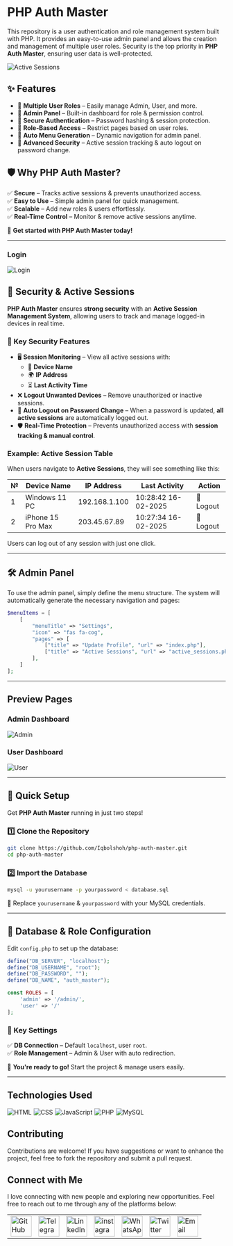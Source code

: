 # PHP Auth Master  

This repository is a user authentication and role management system built with PHP. It provides an easy-to-use admin panel and allows the creation and management of multiple user roles. Security is the top priority in **PHP Auth Master**, ensuring user data is well-protected.  

![Active Sessions](src/images/active_sessions.png)

## ✨ Features  

- 🔹 **Multiple User Roles** – Easily manage Admin, User, and more.  
- 🔹 **Admin Panel** – Built-in dashboard for role & permission control.  
- 🔹 **Secure Authentication** – Password hashing & session protection.  
- 🔹 **Role-Based Access** – Restrict pages based on user roles.  
- 🔹 **Auto Menu Generation** – Dynamic navigation for admin panel.  
- 🔹 **Advanced Security** – Active session tracking & auto logout on password change.  

## 🛡 Why PHP Auth Master?  

✅ **Secure** – Tracks active sessions & prevents unauthorized access.  
✅ **Easy to Use** – Simple admin panel for quick management.  
✅ **Scalable** – Add new roles & users effortlessly.  
✅ **Real-Time Control** – Monitor & remove active sessions anytime.  

🚀 **Get started with PHP Auth Master today!**

---

### Login 
![Login](src/images/login.png) 

## 🔐 Security & Active Sessions  

**PHP Auth Master** ensures **strong security** with an **Active Session Management System**, allowing users to track and manage logged-in devices in real time.  

### 🔹 Key Security Features  

- 🖥 **Session Monitoring** – View all active sessions with:  
  - 📌 **Device Name**  
  - 🌍 **IP Address**  
  - ⏳ **Last Activity Time**  
- ❌ **Logout Unwanted Devices** – Remove unauthorized or inactive sessions.  
- 🔄 **Auto Logout on Password Change** – When a password is updated, **all active sessions** are automatically logged out.  
- 🛡 **Real-Time Protection** – Prevents unauthorized access with **session tracking & manual control**.  

### Example: Active Session Table  

When users navigate to **Active Sessions**, they will see something like this:  

| №  | Device Name         | IP Address  | Last Activity        | Action  |
|----|---------------------|------------|----------------------|---------|
| 1  | Windows 11 PC      | 192.168.1.100  | 10:28:42 16-02-2025  | 🔴 Logout |
| 2  | iPhone 15 Pro Max  | 203.45.67.89  | 10:27:34 16-02-2025  | 🔴 Logout |

Users can log out of any session with just one click.  

---

## 🛠 Admin Panel  

To use the admin panel, simply define the menu structure. The system will automatically generate the necessary navigation and pages:  

```php
$menuItems = [
    [
        "menuTitle" => "Settings",
        "icon" => "fas fa-cog",
        "pages" => [
            ["title" => "Update Profile", "url" => "index.php"],
            ["title" => "Active Sessions", "url" => "active_sessions.php"]
        ],
    ]
];
```

---

## Preview Pages  

### Admin Dashboard  
![Admin](src/images/admin_panel.png)  

### User Dashboard  
![User](src/images/user.png)  

---

## 🚀 Quick Setup  

Get **PHP Auth Master** running in just two steps!  

### 1️⃣ Clone the Repository  
```bash
git clone https://github.com/Iqbolshoh/php-auth-master.git
cd php-auth-master
```

### 2️⃣ Import the Database  
```bash
mysql -u yourusername -p yourpassword < database.sql
```
🔹 Replace `yourusername` & `yourpassword` with your MySQL credentials.  

---

## 🔧 Database & Role Configuration  

Edit `config.php` to set up the database:  

```php
define("DB_SERVER", "localhost");
define("DB_USERNAME", "root");
define("DB_PASSWORD", "");
define("DB_NAME", "auth_master");

const ROLES = [
    'admin' => '/admin/',
    'user' => '/'
];
```

### 🔹 Key Settings  
✅ **DB Connection** – Default `localhost`, user `root`.  
✅ **Role Management** – Admin & User with auto redirection.  

🚀 **You're ready to go!** Start the project & manage users easily.

---

## Technologies Used

<div style="display: flex; flex-wrap: wrap; gap: 5px;">
    <img src="https://img.shields.io/badge/HTML-%23F06529.svg?style=for-the-badge&logo=html5&logoColor=white"
        alt="HTML">
    <img src="https://img.shields.io/badge/CSS-%231572B6.svg?style=for-the-badge&logo=css3&logoColor=white" alt="CSS">
    <img src="https://img.shields.io/badge/JavaScript-%23323330.svg?style=for-the-badge&logo=javascript&logoColor=%23F7DF1E"
        alt="JavaScript">
     <img src="https://img.shields.io/badge/PHP-%23777BB4.svg?style=for-the-badge&logo=php&logoColor=white" alt="PHP">
   <img src="https://img.shields.io/badge/MySQL-%234479A1.svg?style=for-the-badge&logo=mysql&logoColor=white"
        alt="MySQL">
</div>


## Contributing

Contributions are welcome! If you have suggestions or want to enhance the project, feel free to fork the repository and submit a pull request.


## Connect with Me

I love connecting with new people and exploring new opportunities. Feel free to reach out to me through any of the platforms below:

<table>
    <tr>
        <td>
            <a href="https://github.com/iqbolshoh">
                <img src="https://raw.githubusercontent.com/rahuldkjain/github-profile-readme-generator/master/src/images/icons/Social/github.svg"
                    height="48" width="48" alt="GitHub" />
            </a>
        </td>
        <td>
            <a href="https://t.me/iqbolshoh_777">
                <img src="https://github.com/gayanvoice/github-active-users-monitor/blob/master/public/images/icons/telegram.svg"
                    height="48" width="48" alt="Telegram" />
            </a>
        </td>
        <td>
            <a href="https://www.linkedin.com/in/iiqbolshoh/">
                <img src="https://github.com/gayanvoice/github-active-users-monitor/blob/master/public/images/icons/linkedin.svg"
                    height="48" width="48" alt="LinkedIn" />
            </a>
        </td>
        <td>
            <a href="https://instagram.com/iqbolshoh_777" target="blank"><img align="center"
                    src="https://raw.githubusercontent.com/rahuldkjain/github-profile-readme-generator/master/src/images/icons/Social/instagram.svg"
                    alt="instagram" height="48" width="48" /></a>
        </td>
        <td>
            <a href="https://wa.me/qr/22PVFQSMQQX4F1">
                <img src="https://github.com/gayanvoice/github-active-users-monitor/blob/master/public/images/icons/whatsapp.svg"
                    height="48" width="48" alt="WhatsApp" />
            </a>
        </td>
        <td>
            <a href="https://x.com/iqbolshoh_777">
                <img src="https://img.shields.io/badge/X-000000?style=for-the-badge&logo=x&logoColor=white" height="48"
                    width="48" alt="Twitter" />
            </a>
        </td>
        <td>
            <a href="mailto:iilhomjonov777@gmail.com">
                <img src="https://github.com/gayanvoice/github-active-users-monitor/blob/master/public/images/icons/gmail.svg"
                    height="48" width="48" alt="Email" />
            </a>
        </td>
    </tr>
</table>
